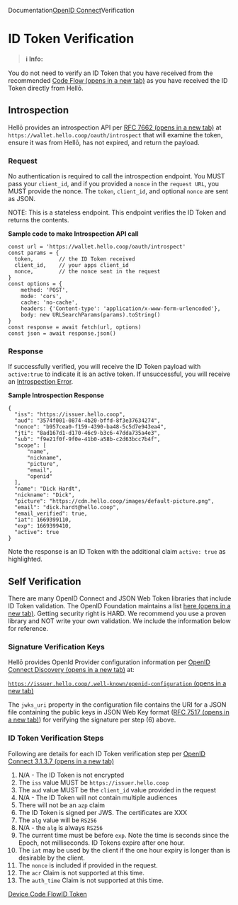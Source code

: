 Documentation[OpenID Connect](/docs/oidc/)Verification

# ID Token Verification

> **ℹ️ Info:** 

You do not need to verify an ID Token that you have received from the recommended [Code Flow (opens in a new tab)](https://openid.net/specs/openid-connect-core-1_0.html#CodeFlowAuth) as you have received the ID Token directly from Hellō.

## Introspection[](#introspection)

Hellō provides an introspection API per [RFC 7662 (opens in a new tab)](https://www.rfc-editor.org/rfc/rfc7662.html) at `https://wallet.hello.coop/oauth/introspect` that will examine the token, ensure it was from Hellō, has not expired, and return the payload.

### Request[](#request)

No authentication is required to call the introspection endpoint. You MUST pass your `client_id`, and if you provided a `nonce` in the `request URL`, you MUST provide the nonce. The `token`, `client_id`, and optional `nonce` are sent as JSON.

NOTE: This is a stateless endpoint. This endpoint verifies the ID Token and returns the contents.

**Sample code to make Introspection API call**

```
const url = 'https://wallet.hello.coop/oauth/introspect'
const params = {
  token,        // the ID Token received
  client_id,    // your apps client_id
  nonce,        // the nonce sent in the request
}
const options = {
    method: 'POST',
    mode: 'cors',
    cache: 'no-cache',
    headers: {'Content-type': 'application/x-www-form-urlencoded'},
    body: new URLSearchParams(params).toString()
}
const response = await fetch(url, options)
const json = await response.json()
```

### Response[](#response)

If successfully verified, you will receive the ID Token payload with `active:true` to indicate it is an active token. If unsuccessful, you will receive an [Introspection Error](/docs/oidc/errors/).

**Sample Introspection Response**

```
{
  "iss": "https://issuer.hello.coop",
  "aud": "3574f001-0874-4b20-bffd-8f3e37634274",
  "nonce": "b957cea0-f159-4390-ba48-5c5d7e943ea4",
  "jti": "8ad167d1-d170-46c9-b3c6-47dda735a4e3",
  "sub": "f9e21f0f-9f0e-41b0-a58b-c2d63bcc7b4f",
  "scope": [
      "name",
      "nickname",
      "picture",
      "email",
      "openid"
  ],
  "name": "Dick Hardt",
  "nickname": "Dick",
  "picture": "https://cdn.hello.coop/images/default-picture.png",
  "email": "dick.hardt@hello.coop",
  "email_verified": true,
  "iat": 1669399110,
  "exp": 1669399410,
  "active": true
}
```

Note the response is an ID Token with the additional claim `active: true` as highlighted.

## Self Verification[](#self-verification)

There are many OpenID Connect and JSON Web Token libraries that include ID Token validation. The OpenID Foundation maintains a list [here (opens in a new tab)](https://openid.net/developers/libraries/). Getting security right is HARD. We recommend you use a proven library and NOT write your own validation. We include the information below for reference.

### Signature Verification Keys[](#signature-verification-keys)

Hellō provides OpenId Provider configuration information per [OpenID Connect Discovery (opens in a new tab)](https://openid.net/specs/openid-connect-discovery-1_0.html#ProviderConfig) at:

[`https://issuer.hello.coop/.well-known/openid-configuration` (opens in a new tab)](https://issuer.hello.coop/.well-known/openid-configuration)

The `jwks_uri` property in the configuration file contains the URI for a JSON file containing the public keys in JSON Web Key format ([RFC 7517 (opens in a new tab)](https://datatracker.ietf.org/doc/html/rfc7517)) for verifying the signature per step (6) above.

### ID Token Verification Steps[](#id-token-verification-steps)

Following are details for each ID Token verification step per [OpenID Connect 3.1.3.7 (opens in a new tab)](https://openid.net/specs/openid-connect-core-1_0.html#IDTokenValidation)

1.  N/A - The ID Token is not encrypted
2.  The `iss` value MUST be `https://issuer.hello.coop`
3.  The `aud` value MUST be the `client_id` value provided in the request
4.  N/A - The ID Token will not contain multiple audiences
5.  There will not be an `azp` claim
6.  The ID Token is signed per JWS. The certificates are XXX
7.  The `alg` value will be `RS256`
8.  N/A - the `alg` is always `RS256`
9.  The current time must be before `exp`. Note the time is seconds since the Epoch, not milliseconds. ID Tokens expire after one hour.
10.  The `iat` may be used by the client if the one hour expiry is longer than is desirable by the client.
11.  The `nonce` is included if provided in the request.
12.  The `acr` Claim is not supported at this time.
13.  The `auth_time` Claim is not supported at this time.

[Device Code Flow](/docs/oidc/device/ "Device Code Flow")[ID Token](/docs/oidc/token/ "ID Token")
